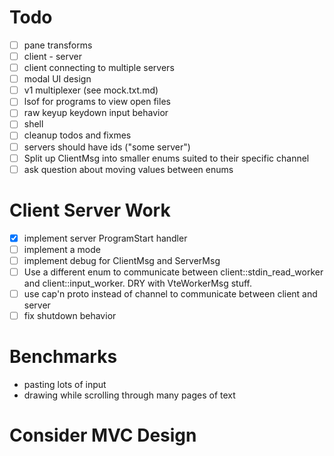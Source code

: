 Todo
====

* [ ] pane transforms
* [ ] client - server
* [ ] client connecting to multiple servers
* [ ] modal UI design
* [ ] v1 multiplexer (see mock.txt.md)
* [ ] lsof for programs to view open files
* [ ] raw keyup keydown input behavior
* [ ] shell
* [ ] cleanup todos and fixmes
* [ ] servers should have ids ("some server")
* [ ] Split up ClientMsg into smaller enums suited to their specific
  channel
* [ ] ask question about moving values between enums

Client Server Work
==================

* [x] implement server ProgramStart handler
* [ ] implement a mode
* [ ] implement debug for ClientMsg and ServerMsg
* [ ] Use a different enum to communicate between
  client::stdin\_read\_worker and client::input\_worker. DRY with
  VteWorkerMsg stuff.
* [ ] use cap'n proto instead of channel to communicate between client
      and server
* [ ] fix shutdown behavior

Benchmarks
==========

* pasting lots of input
* drawing while scrolling through many pages of text

Consider MVC Design
===================
